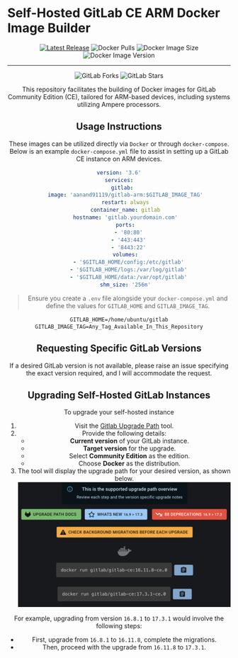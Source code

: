 # Self-Hosted GitLab CE ARM Docker Image Builder

<div align="center">

[![Latest Release](https://gitlab.com/a_anand_91119/gitlab-arm/-/badges/release.svg?value_width=80)](https://gitlab.com/a_anand_91119/gitlab-arm/-/releases) ![Docker Pulls](https://img.shields.io/docker/pulls/aanand91119/gitlab-arm) ![Docker Image Size](https://img.shields.io/docker/image-size/aanand91119/gitlab-arm) ![Docker Image Version](https://img.shields.io/docker/v/aanand91119/gitlab-arm)

---
![GitLab Forks](https://img.shields.io/gitlab/forks/a_anand_91119/gitlab-arm) ![GitLab Stars](https://img.shields.io/gitlab/stars/a_anand_91119%2Fgitlab-arm)


<div>


This repository facilitates the building of Docker images for GitLab Community Edition (CE), tailored for ARM-based devices, including systems utilizing Ampere processors.

## Usage Instructions
These images can be utilized directly via `Docker` or through `docker-compose`. Below is an example `docker-compose.yml` file to assist in setting up a GitLab CE instance on ARM devices.

```yml
version: '3.6'
services:
  gitlab:
    image: 'aanand91119/gitlab-arm:$GITLAB_IMAGE_TAG'
    restart: always
    container_name: gitlab
    hostname: 'gitlab.yourdomain.com'
    ports:
      - '80:80'
      - '443:443'
      - '8443:22'
    volumes:
      - '$GITLAB_HOME/config:/etc/gitlab'
      - '$GITLAB_HOME/logs:/var/log/gitlab'
      - '$GITLAB_HOME/data:/var/opt/gitlab'
    shm_size: '256m'
```

> Ensure you create a `.env` file alongside your `docker-compose.yml` and define the values for `GITLAB_HOME` and `GITLAB_IMAGE_TAG`.

```env
GITLAB_HOME=/home/ubuntu/gitlab
GITLAB_IMAGE_TAG=Any_Tag_Available_In_This_Repository
```

## Requesting Specific GitLab Versions
If a desired GitLab version is not available, please raise an issue specifying the exact version required, and I will accommodate the request.

## Upgrading Self-Hosted GitLab Instances
To upgrade your self-hosted instance
1. Visit the [Gitlab Upgrade Path](https://gitlab-com.gitlab.io/support/toolbox/upgrade-path/?distro=docker&edition=ce) tool.
2. Provide the following details:
    - **Current version** of your GitLab instance.
    - **Target version** for the upgrade.
    - Select **Community Edition** as the edition.
    - Choose **Docker** as the distribution.
3. The tool will display the upgrade path for your desired version, as shown below.
![GitLab Upgade Path from 16.8.1 to 17.3.1](docs/upgrade_path_16.8.1_to_17.3.1.png)
  
For example, upgrading from version `16.8.1` to `17.3.1` would involve the following steps:
  - First, upgrade from `16.8.1` to `16.11.8`, complete the migrations.
  - Then, proceed with the upgrade from `16.11.8` to `17.3.1`.

